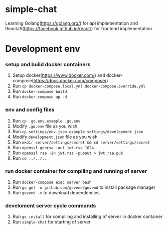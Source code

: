 # simple-chat
Learning Golang(https://golang.org/) for api implementation and ReactJS(https://facebook.github.io/react/) for frontend implementation

# Development env
### setup and build docker containers
1. Setup docker(https://www.docker.com/) and docker-compose(https://docs.docker.com/compose/)
1. Run `cp docker-compose.local.yml docker-compose.override.yml`
1. Run `docker-compose build`
1. Run `docker-compose up -d`

### env and config files
1. Run `cp .go.env.example .go.env`
2. Modify `.go.env` file as you wish
2. Run `cp settings/env.json.example settings/development.json`
2. Modify `development.json` file as you wish
2. Run `mkdir server/settings/secret && cd server/settings/secret`
2. Run `openssl genrsa -out jwt.rsa 1024`
2. Run `openssl rsa -in jwt.rsa -pubout > jwt.rsa.pub`
2. Run `cd ../../..`

### run docker container for compiling and running of server
1. Run `docker-compose exec server bash`
3. Run `go get -u github.com/govend/govend` to install package manager
3. Run `govend -v` to download dependencies

### develoment server cycle commands
1. Run `go install` for compiling and installing of server in docker container
4. Run `simple-chat` for starting of server
